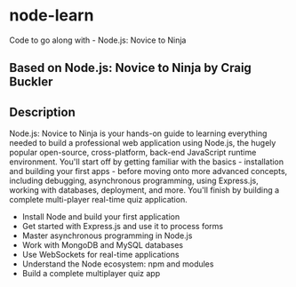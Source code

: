 # node-learn

Code to go along with - Node.js: Novice to Ninja

## Based on Node.js: Novice to Ninja by Craig Buckler

## Description

Node.js: Novice to Ninja is your hands-on guide to learning everything needed to build a professional web application using Node.js, the hugely popular open-source, cross-platform, back-end JavaScript runtime environment. You'll start off by getting familiar with the basics - installation and building your first apps - before moving onto more advanced concepts, including debugging, asynchronous programming, using Express.js, working with databases, deployment, and more. You'll finish by building a complete multi-player real-time quiz application.

- Install Node and build your first application
- Get started with Express.js and use it to process forms
- Master asynchronous programming in Node.js
- Work with MongoDB and MySQL databases
- Use WebSockets for real-time applications
- Understand the Node ecosystem: npm and modules
- Build a complete multiplayer quiz app
